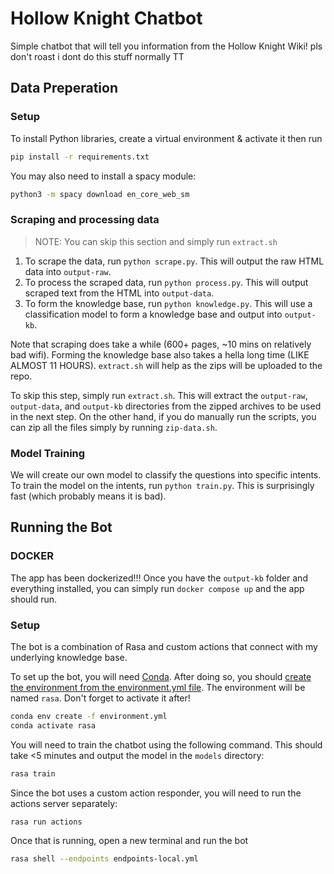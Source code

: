 # Hollow Knight Chatbot

Simple chatbot that will tell you information from the Hollow Knight Wiki! pls don't roast i dont do this stuff normally TT

## Data Preperation

### Setup

To install Python libraries, create a virtual environment & activate it then run

```bash
pip install -r requirements.txt
```

You may also need to install a spacy module:

```bash
python3 -m spacy download en_core_web_sm
```

### Scraping and processing data

> NOTE: You can skip this section and simply run `extract.sh`

1. To scrape the data, run `python scrape.py`. This will output the raw HTML data into `output-raw`.
2. To process the scraped data, run `python process.py`. This will output scraped text from the HTML into `output-data`.
3. To form the knowledge base, run `python knowledge.py`. This will use a classification model to form a knowledge base and output into `output-kb`.

Note that scraping does take a while (600+ pages, ~10 mins on relatively bad wifi). Forming the knowledge base also takes a hella long time (LIKE ALMOST 11 HOURS). `extract.sh` will help as the zips will be uploaded to the repo.

To skip this step, simply run `extract.sh`. This will extract the `output-raw`, `output-data`, and `output-kb` directories from the zipped archives to be used in the next step. On the other hand, if you do manually run the scripts, you can zip all the files simply by running `zip-data.sh`.

### Model Training

We will create our own model to classify the questions into specific intents. To train the model on the intents, run `python train.py`. This is surprisingly fast (which probably means it is bad).

## Running the Bot

### DOCKER

The app has been dockerized!!! Once you have the `output-kb` folder and everything installed, you can simply run `docker compose up` and the app should run.

### Setup

The bot is a combination of Rasa and custom actions that connect with my underlying knowledge base.

To set up the bot, you will need [Conda](https://docs.conda.io/en/latest/). After doing so, you should [create the environment from the environment.yml file](https://conda.io/projects/conda/en/latest/user-guide/tasks/manage-environments.html#creating-an-environment-from-an-environment-yml-file). The environment will be named `rasa`. Don't forget to activate it after!

```bash
conda env create -f environment.yml
conda activate rasa
```

You will need to train the chatbot using the following command. This should take <5 minutes and output the model in the `models` directory:

```bash
rasa train
```

Since the bot uses a custom action responder, you will need to run the actions server separately:

```bash
rasa run actions
```

Once that is running, open a new terminal and run the bot

```bash
rasa shell --endpoints endpoints-local.yml
```
